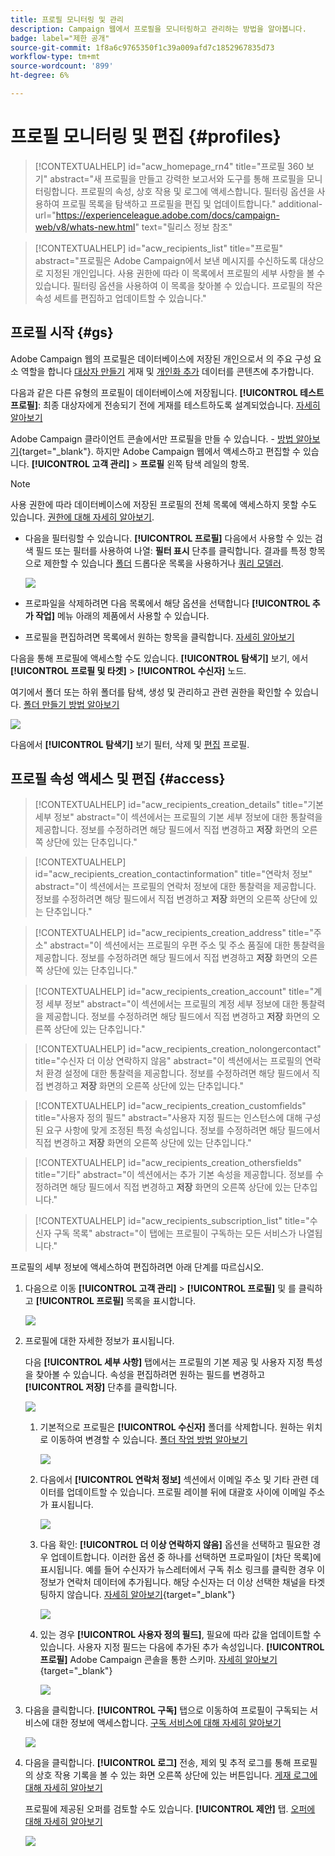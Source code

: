 ```yaml
---
title: 프로필 모니터링 및 관리
description: Campaign 웹에서 프로필을 모니터링하고 관리하는 방법을 알아봅니다.
badge: label="제한 공개"
source-git-commit: 1f8a6c9765350f1c39a009afd7c1852967835d73
workflow-type: tm+mt
source-wordcount: '899'
ht-degree: 6%

---
```


# 프로필 모니터링 및 편집 {#profiles}

>[!CONTEXTUALHELP]
>id="acw_homepage_rn4"
>title="프로필 360 보기"
>abstract="새 프로필을 만들고 강력한 보고서와 도구를 통해 프로필을 모니터링합니다. 프로필의 속성, 상호 작용 및 로그에 액세스합니다. 필터링 옵션을 사용하여 프로필 목록을 탐색하고 프로필을 편집 및 업데이트합니다."
>additional-url="https://experienceleague.adobe.com/docs/campaign-web/v8/whats-new.html" text="릴리스 정보 참조"

>[!CONTEXTUALHELP]
>id="acw_recipients_list"
>title="프로필"
>abstract="프로필은 Adobe Campaign에서 보낸 메시지를 수신하도록 대상으로 지정된 개인입니다. 사용 권한에 따라 이 목록에서 프로필의 세부 사항을 볼 수 있습니다. 필터링 옵션을 사용하여 이 목록을 찾아볼 수 있습니다. 프로필의 작은 속성 세트를 편집하고 업데이트할 수 있습니다."

## 프로필 시작 {#gs}

Adobe Campaign 웹의 프로필은 데이터베이스에 저장된 개인으로서 의 주요 구성 요소 역할을 합니다 [대상자 만들기](create-audience.md) 게재 및 [개인화 추가](../personalization/personalize.md) 데이터를 콘텐츠에 추가합니다.

다음과 같은 다른 유형의 프로필이 데이터베이스에 저장됩니다. **[!UICONTROL 테스트 프로필]**: 최종 대상자에게 전송되기 전에 게재를 테스트하도록 설계되었습니다. [자세히 알아보기](test-profiles.md)

Adobe Campaign 클라이언트 콘솔에서만 프로필을 만들 수 있습니다. - [방법 알아보기](https://experienceleague.adobe.com/docs/campaign/campaign-v8/audience/add-profiles/create-profiles.html){target="_blank"}. 하지만 Adobe Campaign 웹에서 액세스하고 편집할 수 있습니다. **[!UICONTROL 고객 관리]** > **프로필** 왼쪽 탐색 레일의 항목.

>[!NOTE]
>
>사용 권한에 따라 데이터베이스에 저장된 프로필의 전체 목록에 액세스하지 못할 수도 있습니다. [권한에 대해 자세히 알아보기](../get-started/permissions.md).

* 다음을 필터링할 수 있습니다. **[!UICONTROL 프로필]** 다음에서 사용할 수 있는 검색 필드 또는 필터를 사용하여 나열: **필터 표시** 단추를 클릭합니다. 결과를 특정 항목으로 제한할 수 있습니다 [폴더](../get-started/permissions.md#folders) 드롭다운 목록을 사용하거나 [쿼리 모델러](../query/query-modeler-overview.md).

  ![](assets/profiles-list-filters.png)

* 프로파일을 삭제하려면 다음 목록에서 해당 옵션을 선택합니다 **[!UICONTROL 추가 작업]** 메뉴 아래의 제품에서 사용할 수 있습니다.

* 프로필을 편집하려면 목록에서 원하는 항목을 클릭합니다. [자세히 알아보기](#access)

다음을 통해 프로필에 액세스할 수도 있습니다. **[!UICONTROL 탐색기]** 보기, 에서 **[!UICONTROL 프로필 및 타겟]** > **[!UICONTROL 수신자]** 노드.

여기에서 폴더 또는 하위 폴더를 탐색, 생성 및 관리하고 관련 권한을 확인할 수 있습니다. [폴더 만들기 방법 알아보기](../get-started/permissions.md#folders)

![](assets/profiles-explorer-folder.png)

다음에서 **[!UICONTROL 탐색기]** 보기 필터, 삭제 및 [편집](#access) 프로필.

## 프로필 속성 액세스 및 편집 {#access}

>[!CONTEXTUALHELP]
>id="acw_recipients_creation_details"
>title="기본 세부 정보"
>abstract="이 섹션에서는 프로필의 기본 세부 정보에 대한 통찰력을 제공합니다. 정보를 수정하려면 해당 필드에서 직접 변경하고 **저장** 화면의 오른쪽 상단에 있는 단추입니다."

>[!CONTEXTUALHELP]
>id="acw_recipients_creation_contactinformation"
>title="연락처 정보"
>abstract="이 섹션에서는 프로필의 연락처 정보에 대한 통찰력을 제공합니다. 정보를 수정하려면 해당 필드에서 직접 변경하고 **저장** 화면의 오른쪽 상단에 있는 단추입니다."

>[!CONTEXTUALHELP]
>id="acw_recipients_creation_address"
>title="주소"
>abstract="이 섹션에서는 프로필의 우편 주소 및 주소 품질에 대한 통찰력을 제공합니다. 정보를 수정하려면 해당 필드에서 직접 변경하고 **저장** 화면의 오른쪽 상단에 있는 단추입니다."

>[!CONTEXTUALHELP]
>id="acw_recipients_creation_account"
>title="계정 세부 정보"
>abstract="이 섹션에서는 프로필의 계정 세부 정보에 대한 통찰력을 제공합니다. 정보를 수정하려면 해당 필드에서 직접 변경하고 **저장** 화면의 오른쪽 상단에 있는 단추입니다."

>[!CONTEXTUALHELP]
>id="acw_recipients_creation_nolongercontact"
>title="수신자 더 이상 연락하지 않음"
>abstract="이 섹션에서는 프로필의 연락처 환경 설정에 대한 통찰력을 제공합니다. 정보를 수정하려면 해당 필드에서 직접 변경하고 **저장** 화면의 오른쪽 상단에 있는 단추입니다."

>[!CONTEXTUALHELP]
>id="acw_recipients_creation_customfields"
>title="사용자 정의 필드"
>abstract="사용자 지정 필드는 인스턴스에 대해 구성된 요구 사항에 맞게 조정된 특정 속성입니다. 정보를 수정하려면 해당 필드에서 직접 변경하고 **저장** 화면의 오른쪽 상단에 있는 단추입니다."

>[!CONTEXTUALHELP]
>id="acw_recipients_creation_othersfields"
>title="기타"
>abstract="이 섹션에서는 추가 기본 속성을 제공합니다. 정보를 수정하려면 해당 필드에서 직접 변경하고 **저장** 화면의 오른쪽 상단에 있는 단추입니다."

>[!CONTEXTUALHELP]
>id="acw_recipients_subscription_list"
>title="수신자 구독 목록"
>abstract="이 탭에는 프로필이 구독하는 모든 서비스가 나열됩니다."

프로필의 세부 정보에 액세스하여 편집하려면 아래 단계를 따르십시오.

1. 다음으로 이동 **[!UICONTROL 고객 관리]** > **[!UICONTROL 프로필]** 및 를 클릭하고 **[!UICONTROL 프로필]** 목록을 표시합니다.

   ![](assets/profiles-list-select.png)

1. 프로필에 대한 자세한 정보가 표시됩니다.

   다음 **[!UICONTROL 세부 사항]** 탭에서는 프로필의 기본 제공 및 사용자 지정 특성을 찾아볼 수 있습니다. 속성을 편집하려면 원하는 필드를 변경하고 **[!UICONTROL 저장]** 단추를 클릭합니다.

   ![](assets/profile-details.png)

   1. 기본적으로 프로필은 **[!UICONTROL 수신자]** 폴더를 삭제합니다. 원하는 위치로 이동하여 변경할 수 있습니다. [폴더 작업 방법 알아보기](../get-started/permissions.md#folders)

      ![](assets/profile-folder.png)

   1. 다음에서 **[!UICONTROL 연락처 정보]** 섹션에서 이메일 주소 및 기타 관련 데이터를 업데이트할 수 있습니다. 프로필 레이블 뒤에 대괄호 사이에 이메일 주소가 표시됩니다.

      ![](assets/profile-address.png)

   1. 다음 확인: **[!UICONTROL 더 이상 연락하지 않음]** 옵션을 선택하고 필요한 경우 업데이트합니다. 이러한 옵션 중 하나를 선택하면 프로파일이 [차단 목록]에 표시됩니다. 예를 들어 수신자가 뉴스레터에서 구독 취소 링크를 클릭한 경우 이 정보가 연락처 데이터에 추가됩니다. 해당 수신자는 더 이상 선택한 채널을 타겟팅하지 않습니다. [자세히 알아보기](https://experienceleague.adobe.com/docs/campaign/campaign-v8/send/failures/quarantines.html){target="_blank"}

      ![](assets/profile-no-longer-contact.png)

   1. 있는 경우 **[!UICONTROL 사용자 정의 필드]**, 필요에 따라 값을 업데이트할 수 있습니다. 사용자 지정 필드는 다음에 추가된 추가 속성입니다. **[!UICONTROL 프로필]** Adobe Campaign 콘솔을 통한 스키마. [자세히 알아보기](https://experienceleague.adobe.com/docs/campaign/campaign-v8/developer/shemas-forms/extend-schema.html){target="_blank"}

      ![](assets/profile-custom-fields.png)

1. 다음을 클릭합니다. **[!UICONTROL 구독]** 탭으로 이동하여 프로필이 구독되는 서비스에 대한 정보에 액세스합니다. [구독 서비스에 대해 자세히 알아보기](manage-services.md)

   ![](assets/profile-subscriptions.png)

1. 다음을 클릭합니다. **[!UICONTROL 로그]** 전송, 제외 및 추적 로그를 통해 프로필의 상호 작용 기록을 볼 수 있는 화면 오른쪽 상단에 있는 버튼입니다. [게재 로그에 대해 자세히 알아보기](../monitor/delivery-logs.md)

   프로필에 제공된 오퍼를 검토할 수도 있습니다. **[!UICONTROL 제안]** 탭. [오퍼에 대해 자세히 알아보기](../msg/offers.md)

   ![](assets/profile-logs.png)
